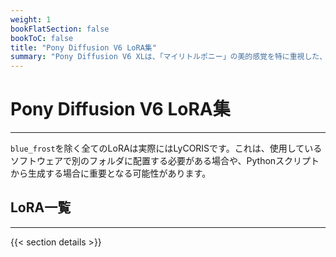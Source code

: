```yaml
---
weight: 1
bookFlatSection: false
bookToC: false
title: "Pony Diffusion V6 LoRA集"
summary: "Pony Diffusion V6 XLは、「マイリトルポニー」の美的感覚を特に重視した、擬人化および獣形のクリーチャーアートワークの生成に特化したStable Diffusion XLモデルです。SDXLアーキテクチャをベースに構築され、高解像度の出力機能と精密なキャラクター生成を組み合わせ、SFWとNSFWの両方のコンテンツ作成をサポートしています。このモデルは、一貫性のあるキャラクターデザインを維持しながら、様々なアーティスティックスタイルに対応する柔軟性を備えており、ファンアーティストや一般的な擬人化コンテンツクリエイターにとって価値のあるツールとなっています。このリストには、このモデル用に作成した全てのLoRAが含まれています。"
---
```


<!--markdownlint-disable MD025 -->

# Pony Diffusion V6 LoRA集

---

`blue_frost`を除く全てのLoRAは実際にはLyCORISです。これは、使用しているソフトウェアで別のフォルダに配置する必要がある場合や、Pythonスクリプトから生成する場合に重要となる可能性があります。

## LoRA一覧

---

{{< section details >}}
